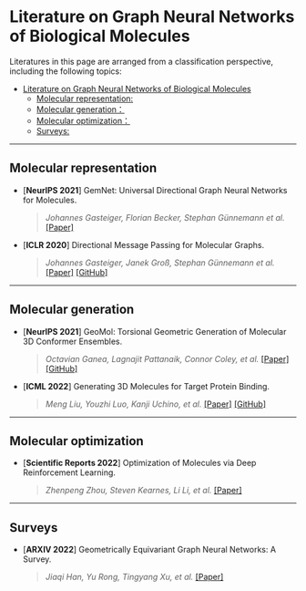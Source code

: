 # Literature on Graph Neural Networks of Biological Molecules



Literatures in this page are arranged from a classification perspective, including the following topics:
- [Literature on Graph Neural Networks of Biological Molecules](#literature-on-graph-neural-networks-Molecular)
  - [Molecular representation:](#SMILES-3D&2D-equilateral-Networks-Graph)
  - [Molecular generation：](#unconstrained-generation-constrained-generation )
  - [Molecular optimization：](#Genetic-Algorithm-Monte-Carlo-Tree-Search-Bayesian-optimization-Variationa-autoencoders-Score-based-modeling-Reinforcement-Learning-Translation-based)
  - [Surveys:](#surveys-and-performance-Molecular-on-graph-learning)


 
 



---
## Molecular representation

* [**NeurIPS 2021**] GemNet: Universal Directional Graph Neural Networks for Molecules. 
  >*Johannes Gasteiger, Florian Becker, Stephan Günnemann et al.* [[Paper]](https://proceedings.neurips.cc/paper/2021/file/35cf8659cfcb13224cbd47863a34fc58-Paper.pdf)
* [**ICLR 2020**] Directional Message Passing for Molecular Graphs. 
  >*Johannes Gasteiger, Janek Groß, Stephan Günnemann et al.* [[Paper]](https://openreview.net/forum?id=B1eWbxStPH) [[GitHub]](https://github.com/xnuohz/DimeNet-dgl)

---
## Molecular generation

* [**NeurIPS 2021**] GeoMol: Torsional Geometric Generation of Molecular 3D Conformer Ensembles. 
  >*Octavian Ganea, Lagnajit Pattanaik, Connor Coley,  et al.* [[Paper]](https://arxiv.org/pdf/2106.07802.pdf)[[GitHub]](https://github.com/PattanaikL/GeoMol)
* [**ICML 2022**] Generating 3D Molecules for Target Protein Binding. 
  >*Meng Liu, Youzhi Luo, Kanji Uchino,  et al.* [[Paper]](https://arxiv.org/abs/2204.09410) [[GitHub]](https://github.com/divelab/GraphBP)

---
## Molecular optimization

* [**Scientific Reports 2022**] Optimization of Molecules via Deep Reinforcement Learning. 
  >*Zhenpeng Zhou, Steven Kearnes, Li Li, et al.* [[Paper]](https://www.nature.com/articles/s41598-019-47148-x?ref=https://githubhelp.com)


---
## Surveys

* [**ARXIV 2022**] Geometrically Equivariant Graph Neural Networks: A Survey. 
  >*Jiaqi Han, Yu Rong, Tingyang Xu, et al.* [[Paper]](https://arxiv.org/abs/2202.07230)
